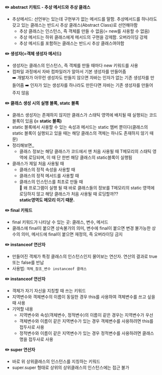 **✏️ abstract 키워드 - 추상 메서드와 추상 클래스**
  * 추상메서드: 선언부는 있는데 구현부가 없는 메서드를 말함. 추상메서드를 하나라도 갖고 있는 클래스는 반드시 추상 클래스(Abstract Class)로 선언해야함
    * 추상 클래스는 인스턴스, 즉 객체를 만들 수 없음(= new를 사용할 수 없음)
    * 추상 메서드는 하위 클래스에게 메서드의 구현을 강제함. 오버라이딩 강제
    * 추상 메서드를 포함하는 클래스는 반드시 추상 클래스여야함

**✏️ 생성자(=객체 생성자 메서드)**
  * 생성자는 클래스의 인스턴스, 즉 객체를 만들 때마다 new 키워드를 사용
  * 컴파일 과정에서 자바 컴파일러가 알아서 기본 생성자를 만들어줌   
  ➡️ 개발자가 아무런 생성자도 만들지 않으면 자바는 인자가 없는 기존 생성자를 만들어줌
  ➡️ 인자가 있는 생성자를 하나라도 만든다면 자바는 기존 생성자를 만들어 주지 않음

**✏️ 클래스 생성 시의 실행 블록, statc 블록**
  * 클래스 생성자는 존재하지 않지만 클래스가 스태틱 영역에 배치될 때 실행되는 코드블록이 있음 **(= static 블록)**
  * static 블록에서 사용할 수 있는 속성과 메서드는 static 멤버 뿐이다(클래스의 static 블록이 실행되고 있을 때는 해당 클래스의 객체는 하나도 존재하지 않기 때문)
  * 정리해보면,,
    * 클래스 정보는 해당 클래스가 코드에서 맨 처음 사용될 때 T메모리의 스태틱 영역에 로딩되며, 이 때 단 한번 해당 클래스의 static블록이 실행됨
  * 클래스가 제일 처음 사용될 때
    * 클래스의 정적 속성을 사용할 때
    * 클래스의 정적 메서드를 사용할 때
    * 클래스의 인스턴스를 최초로 만들 때   
 🤔 왜 프로그램이 실행 될 때 바로 클래스들의 정보를 T메모리의 static 영역에 로딩하지 않고 해당 클래스가 처음 사용될 때 로딩할까??   
    **static영역도 메모리 이기 때문.**

**✏️ final 키워드**
  * final 키워드가 나타날 수 있는 곳: 클래스, 변수, 메서드
  * 클래스에 final이 붙으면 상속불가의 의미, 변수에 final이 붙으면 변경 불가능한 상수의 의미, 메서드에 final이 붙으면 재정의, 즉 오버라이딩 금지

**✏️ instanceof 연산자**
  * 만들어진 객체가 특정 클래스의 인스턴스인지 물어보는 연산자. 연산의 결과로 true 또는 false를 반납
  * 사용법: ``` 객체_참조_변수 instanceof 클래스 ```
    
**✏️ instanceof 연산자**
  * 객체가 자기 자신을 지칭할 때 쓰는 키워드
  * 지역변수와 객체변수의 이름이 동일한 경우 this를 사용하여 객체변수를 쓰고 싶을 때 사용
  * 기억할 내용
    * 지역변수와 속성(객체변수, 정적변수)의 이름이 같은 경우는 지역변수가 우선
    * 객체변수와 이름이 같은 지역변수가 있는 경우 객체변수를 사용하려면 this를 접두사로 사용
    * 정적변수와 이름이 같은 지역변수가 있는 경우 정적변수를 사용하려면 클래스명을 접두사로 사용
   
**✏️ super 연산자**
  * 바로 위 상위클래스의 인스턴스를 지칭하는 키워드
  * super.super 형태로 상위의 상위클래스의 인스턴스에는 접근 불가
